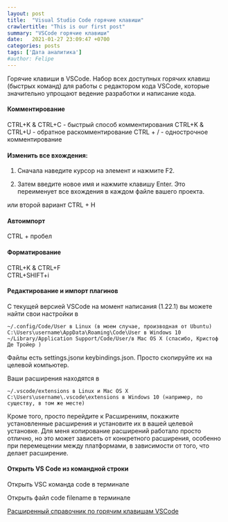 ```yaml
---
layout: post
title:  "Visual Studio Code горячие клавиши"
crawlertitle: "This is our first post"
summary: "VSCode горячие клавиши"
date:   2021-01-27 23:09:47 +0700
categories: posts
tags: ['Дата аналитика']
#author: Felipe
---
```



Горячие клавиши в VSCode. Набор всех доступных горячих клавиш (быстрых команд) для работы с редактором кода VSCode, которые значительно упрощают ведение разработки и написание кода.

#### Комментирование

CTRL+K & CTRL+C - быстрый способ комментирования
CTRL+K & CTRL+U - oбратное раскомментирование
CTRL + / - однострочное комментирование

#### Изменить все вхождения:

 1.   Сначала наведите курсор на элемент и нажмите F2.

 2.   Затем введите новое имя и нажмите клавишу Enter. Это переименует все вхождения в каждом файле вашего проекта.

 или второй вариант CTRL + H 

#### Автоимпорт 

 CTRL + пробел

#### Форматирование 

 CTRL+K & CTRL+F  
 CTRL+SHIFT+i  
 
 #### Редактирование и импорт плагинов
 
 

С текущей версией VSCode на момент написания (1.22.1) вы можете найти свои настройки в

    ~/.config/Code/User в Linux (в моем случае, производная от Ubuntu)
    C:\Users\username\AppData\Roaming\Code\User в Windows 10
    ~/Library/Application Support/Code/User/в Mac OS X (спасибо, Кристоф Де Тройер )

Файлы есть settings.jsonи keybindings.json. Просто скопируйте их на целевой компьютер.

Ваши расширения находятся в

    ~/.vscode/extensions в Linux и Mac OS X
    C:\Users\username\.vscode\extensions в Windows 10 (например, по существу, в том же месте)

Кроме того, просто перейдите к Расширениям, покажите установленные расширения и установите их в вашей целевой установке. Для меня копирование расширений работало просто отлично, но это может зависеть от конкретного расширения, особенно при перемещении между платформами, в зависимости от того, что делает расширение.

#### Открыть VS Code из командной строки

Открыть VSC команда code в терминале

Открыть файл code filename в терминале



 [Расширенный справочник по горячим клавишам VSCode](https://nikomedvedev.ru/other/vscodeshortcuts/hotkeys.html)  


 <!-- sudo openvpn --config 'Загрузки/vpn/VPNBook.com-OpenVPN-DE4/vpnbook-de4-tcp443.ovpn' -->
